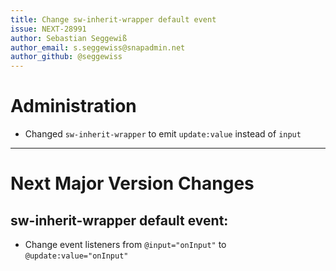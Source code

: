 ```yaml
---
title: Change sw-inherit-wrapper default event
issue: NEXT-28991
author: Sebastian Seggewiß
author_email: s.seggewiss@snapadmin.net
author_github: @seggewiss
---
```

# Administration
* Changed `sw-inherit-wrapper` to emit `update:value` instead of `input`
___
# Next Major Version Changes
## sw-inherit-wrapper default event:
* Change event listeners from `@input="onInput"` to `@update:value="onInput"`
